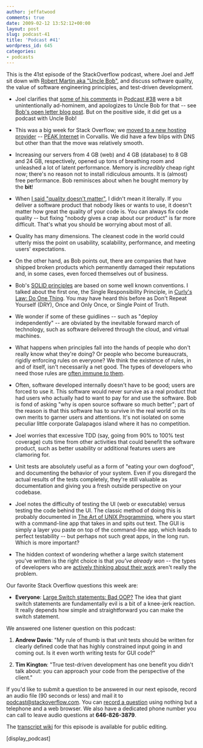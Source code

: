 ```yaml
---
author: jeffatwood
comments: true
date: 2009-02-12 13:52:12+00:00
layout: post
slug: podcast-41
title: 'Podcast #41'
wordpress_id: 645
categories:
- podcasts
---
```


This is the 41st episode of the StackOverflow podcast, where Joel and Jeff sit down with [Robert Martin aka "Uncle Bob"](v), and discuss software quality, the value of software engineering principles, and test-driven development.






  * Joel clarifies that [some of his comments](http://www.joelonsoftware.com/items/2009/01/31.html) in [Podcast #38](http://blog.stackoverflow.com/2009/01/podcast-38/) were a bit unintentionally ad-hominem, and apologizes to Uncle Bob for that -- see [Bob's open letter blog post](http://blog.objectmentor.com/articles/2009/02/06/on-open-letter-to-joel-spolsky-and-jeff-atwood). But on the positive side, it did get us a podcast with Uncle Bob!


  * This was a big week for Stack Overflow; we [moved to a new hosting provider](http://blog.stackoverflow.com/2009/02/new-datacenter-migration/) -- [PEAK Internet](http://www.peakinternet.com/business/hosting/info.php) in Corvallis. We did have a few blips with DNS but other than that the move was relatively smooth.


  * Increasing our servers from 4 GB (web) and 4 GB (database) to 8 GB and 24 GB, respectively, opened up tons of breathing room and unleashed a lot of latent performance. Memory is _incredibly_ cheap right now; there's no reason not to install ridiculous amounts. It is (almost) free performance. Bob reminisces about when he bought memory by the **bit**!


  * When [I said "quality doesn't matter"](http://blog.objectmentor.com/articles/2009/01/31/quality-doesnt-matter-that-much-jeff-and-joel), I didn't mean it literally. If you deliver a software product that nobody likes or wants to use, it doesn't matter how great the quality of your code is. You can always fix code quality -- but fixing "nobody gives a crap about our product" is far more difficult. That's what you should be worrying about most of all.  



  * Quality has many dimensions. The cleanest code in the world could utterly miss the point on usability, scalability, performance, and meeting users' expectations.


  * On the other hand, as Bob points out, there are companies that have shipped broken products which permanently damaged their reputations and, in some cases, even forced themselves out of business.


  * Bob's [SOLID principles](http://butunclebob.com/ArticleS.UncleBob.PrinciplesOfOod) are based on some well known conventions. I talked about the first one, the Single Responsibility Principle, in [Curly's Law: Do One Thing](http://www.codinghorror.com/blog/archives/000805.html). You may have heard this before as Don't Repeat Yourself (DRY), Once and Only Once, or Single Point of Truth.


  * We wonder if some of these guidlines -- such as "deploy independently" -- are obviated by the inevitable forward march of technology, such as software delivered through the cloud, and virtual machines.


  * What happens when principles fall into the hands of people who don't really know what they're doing? Or people who become bureaucrats, rigidly enforcing rules on everyone? We think the existence of rules, in and of itself, isn't necessarily a net good. The types of developers who need those rules are [often immune to them](http://www.codinghorror.com/blog/archives/001004.html).


  * Often, software developed internally doesn't have to be good; users are forced to use it. This software would never survive as a real product that had users who actually had to want to pay for and use the software. Bob is fond of asking "why is open source software so much better"; part of the reason is that this software has to survive in the real world on its own merits to garner users and attentions. It's not isolated on some peculiar little corporate Galapagos island where it has no competition.


  * Joel worries that excessive TDD (say, going from 90% to 100% test coverage) cuts time from other activities that could benefit the software product, such as better usability or additional features users are clamoring for.


  * Unit tests are absolutely useful as a form of "eating your own dogfood", and documenting the behavior of your system. Even if you disregard the actual results of the tests completely, they're still valuable as documentation and giving you a fresh outside perspective on your codebase.


  * Joel notes the difficulty of testing the UI (web or executable) versus testing the code behind the UI. The classic method of doing this is probably documented in [The Art of UNIX Programming](http://catb.org/~esr/writings/taoup/html/), where you start with a command-line app that takes in and spits out text. The GUI is simply a layer you paste on top of the command-line app, which leads to perfect testability -- but perhaps not such great apps, in the long run. Which is more important?


  * The hidden context of wondering whether a large switch statement you've written is the right choice is that _you've already won_ -- the types of developers who are [actively thinking about their work](http://www.codinghorror.com/blog/archives/001020.html) aren't really the problem.




Our favorite Stack Overflow questions this week are:






  * **Everyone**: [Large Switch statements: Bad OOP?](http://stackoverflow.com/questions/505454/large-switch-statements-bad-oop) The idea that giant switch statements are fundamentally evil is a bit of a knee-jerk reaction. It really depends how simple and straightforward you can make the switch statement.  





We answered one listener question on this podcast:






  1. **Andrew Davis**: "My rule of thumb is that unit tests should be written for clearly defined code that has highly constrained input going in and coming out. Is it even worth writing tests for GUI code?"


  2. **Tim Kington**: "True test-driven development has one benefit you didn't talk about: you can approach your code from the perspective of the client."





If you'd like to submit a question to be answered in our next episode, record an audio file (90 seconds or less) and mail it to [podcast@stackoverflow.com](mailto:podcast@stackoverflow.com). You can [record a question](http://blog.stackoverflow.com/index.php/2008/05/recording-podcast-questions-using-your-telephone/) using nothing but a telephone and a web browser. We also have a dedicated phone number you can call to leave audio questions at **646-826-3879**.






The [transcript wiki](https://stackoverflow.fogbugz.com/default.asp?W29030) for this episode is available for public editing.






[display_podcast]

